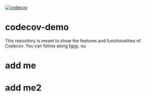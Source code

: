 [![codecov](https://codecov.io/gh/shilinlee/codecov-demo/branch/main/graph/badge.svg)](https://codecov.io/gh/shilinlee/codecov-demo)

# codecov-demo
This repository is meant to show the features and functionalities of Codecov. You can follow along [here](https://docs.codecov.com/docs/codecov-tutorial).
ou

# add me

# add me2